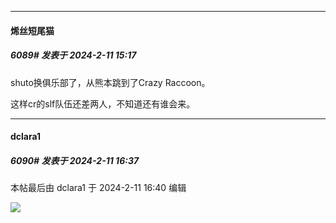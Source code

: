 
*****

####  烯丝短尾猫  
##### 6089#       发表于 2024-2-11 15:17

shuto换俱乐部了，从熊本跳到了Crazy Raccoon。

这样cr的slf队伍还差两人，不知道还有谁会来。


*****

####  dclara1  
##### 6090#       发表于 2024-2-11 16:37

 本帖最后由 dclara1 于 2024-2-11 16:40 编辑 

<img src="https://p.sda1.dev/15/60186ae0521057370a6d6eb9f2e00c76/fNmcs1C.gif" referrerpolicy="no-referrer">

